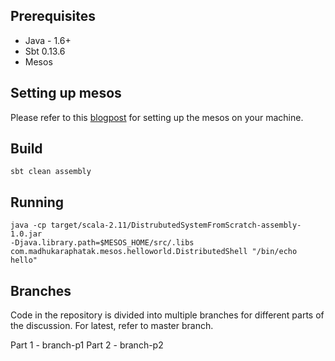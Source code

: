 
## Prerequisites

* Java - 1.6+
* Sbt 0.13.6
* Mesos

## Setting up mesos

Please refer to this [blogpost](http://blog.madhukaraphatak.com/mesos-single-node-setup-ubuntu/) for setting up the mesos on your machine.

## Build

    sbt clean assembly
    
## Running 
   ``` 
   java -cp target/scala-2.11/DistrubutedSystemFromScratch-assembly-1.0.jar 
   -Djava.library.path=$MESOS_HOME/src/.libs 
   com.madhukaraphatak.mesos.helloworld.DistributedShell "/bin/echo hello" 
   ```
   
## Branches
   
Code in the repository is divided into multiple branches for different parts of the discussion. For latest,
refer to master branch.

Part 1 - branch-p1
Part 2 - branch-p2